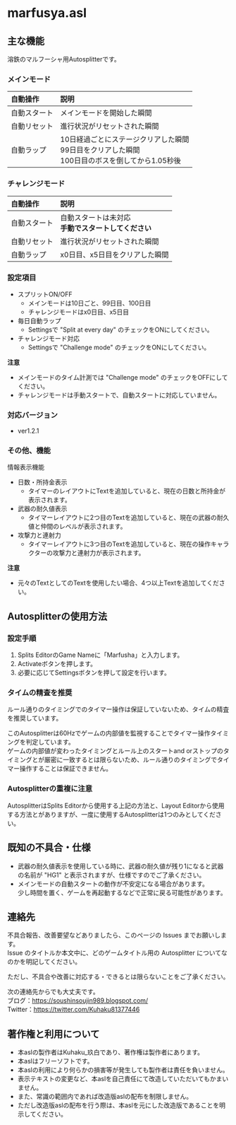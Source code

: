 # marfusya.asl


## 主な機能
溶鉄のマルフーシャ用Autosplitterです。

### メインモード
|自動操作|説明|
|:--|:--|
|自動スタート|メインモードを開始した瞬間|
|自動リセット|進行状況がリセットされた瞬間|
|自動ラップ|10日経過ごとにステージクリアした瞬間<br>99日目をクリアした瞬間<br>100日目のボスを倒してから1.05秒後|

### チャレンジモード
|自動操作|説明|
|:--|:--|
|自動スタート|自動スタートは未対応<br>**手動でスタートしてください**|
|自動リセット|進行状況がリセットされた瞬間|
|自動ラップ|x0日目、x5日目をクリアした瞬間|

### 設定項目
- スプリットON/OFF
  - メインモードは10日ごと、99日目、100日目
  - チャレンジモードはx0日目、x5日目
- 毎日自動ラップ
  - Settingsで "Split at every day" のチェックをONにしてください。
- チャレンジモード対応
  - Settingsで "Challenge mode" のチェックをONにしてください。

**注意**
- メインモードのタイム計測では "Challenge mode" のチェックをOFFにしてください。
- チャレンジモードは手動スタートで、自動スタートに対応していません。

### 対応バージョン
- ver1.2.1

### その他、機能
情報表示機能
- 日数・所持金表示
  - タイマーのレイアウトにTextを追加していると、現在の日数と所持金が表示されます。
- 武器の耐久値表示
  - タイマーレイアウトに2つ目のTextを追加していると、現在の武器の耐久値と仲間のレベルが表示されます。
- 攻撃力と連射力
  - タイマーレイアウトに3つ目のTextを追加していると、現在の操作キャラクターの攻撃力と連射力が表示されます。

**注意**
- 元々のTextとしてのTextを使用したい場合、4つ以上Textを追加してください。


## Autosplitterの使用方法

### 設定手順
1. Splits EditorのGame Nameに「Marfusha」と入力します。
1. Activateボタンを押します。
1. 必要に応じてSettingsボタンを押して設定を行います。

### タイムの精査を推奨
ルール通りのタイミングでのタイマー操作は保証していないため、タイムの精査を推奨しています。

このAutosplitterは60Hzでゲームの内部値を監視することでタイマー操作タイミングを判定しています。<br>
ゲームの内部値が変わったタイミングとルール上のスタートand orストップのタイミングとが厳密に一致するとは限らないため、ルール通りのタイミングでタイマー操作することは保証できません。

### Autosplitterの重複に注意
AutosplitterはSplits Editorから使用する上記の方法と、Layout Editorから使用する方法とがありますが、一度に使用するAutosplitterは1つのみとしてください。


## 既知の不具合・仕様
- 武器の耐久値表示を使用している時に、武器の耐久値が残り1になると武器の名前が "HG1" と表示されますが、仕様ですのでご了承ください。
- メインモードの自動スタートの動作が不安定になる場合があります。<br>少し時間を置く、ゲームを再起動するなどで正常に戻る可能性があります。


## 連絡先
不具合報告、改善要望などありましたら、このページの Issues までお願いします。<br>
Issue のタイトルか本文中に、どのゲームタイトル用の Autosplitter についてなのかを明記してください。

ただし、不具合や改善に対応する・できるとは限らないことをご了承ください。

次の連絡先からでも大丈夫です。<br>
ブログ：https://soushinsoujin989.blogspot.com/ <br>
Twitter：https://twitter.com/Kuhaku81377446


## 著作権と利用について
- 本aslの製作者はKuhaku_玖白であり、著作権は製作者にあります。
- 本aslはフリーソフトです。
- 本aslの利用により何らかの損害等が発生しても製作者は責任を負いません。
- 表示テキストの変更など、本aslを自己責任にて改造していただいてもかまいません。
- また、常識の範囲内であれば改造版aslの配布を制限しません。
- ただし改造版aslの配布を行う際は、本aslを元にした改造版であることを明示してください。
